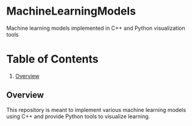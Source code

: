 # MachineLearningModels
Machine learning models implemented in C++ and Python visualization tools

# Table of Contents
1. [Overview](#overview)

## Overview <a name="overview"></a>  
This repository is meant to implement various machine learning models using C++ and provide Python tools to visualize learning.
